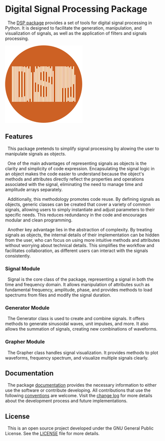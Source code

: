 # Digital Signal Processing Package

&nbsp; The [DSP package](https://github.com/mrmalvicino/dsp) provides a set of tools for digital signal processing in Python. It is designed to facilitate the generation, manipulation, and visualization of signals, as well as the application of filters and signals processing.

![](/images/dsp_logo.png)

## Features

&nbsp; This package pretends to simplify signal processing by alowing the user to manipulate signals as objects.

&nbsp; One of the main advantages of representing signals as objects is the clarity and simplicity of code expression. Encapsulating the signal logic in an object makes the code easier to understand because the object's methods and attributes directly reflect the properties and operations associated with the signal, eliminating the need to manage time and amplitude arrays separately.

&nbsp; Additionally, this methodology promotes code reuse. By defining signals as objects, generic classes can be created that cover a variety of common signals, allowing users to simply instantiate and adjust parameters to their specific needs. This reduces redundancy in the code and encourages modular and clean programming.

&nbsp; Another key advantage lies in the abstraction of complexity. By treating signals as objects, the internal details of their implementation can be hidden from the user, who can focus on using more intuitive methods and attributes without worrying about technical details. This simplifies the workflow and facilitates collaboration, as different users can interact with the signals consistently.

### Signal Module

&nbsp; Signal is the core class of the package, representing a signal in both the time and frequency domain. It allows manipulation of attributes such as fundamental frequency, amplitude, phase, and provides methods to load spectrums from files and modify the signal duration.

### Generator Module

&nbsp; The Generator class is used to create and combine signals. It offers methods to generate sinusoidal waves, unit impulses, and more. It also allows the summation of signals, creating new combinations of waveforms.

### Grapher Module

&nbsp; The Grapher class handles signal visualization. It provides methods to plot waveforms, frequency spectrum, and visualize multiple signals clearly.

## Documentation

&nbsp; The package [documentation](https://mrmalvicino.github.io/dsp/documentation/html/index.html) provides the necessary information to either use the software or contribute developing.
All contributions that use the following [conventions](https://github.com/mrmalvicino/dsp/blob/main/documentation/contributing.md) are welcome.
Visit the [change log](https://github.com/mrmalvicino/dsp/blob/main/documentation/changelog.md) for more details about the development process and future implementations.

## License

&nbsp; This is an open source project developed under the GNU General Public License. See the [LICENSE](https://github.com/mrmalvicino/dsp/blob/main/LICENSE) file for more details.